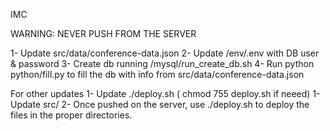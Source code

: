 IMC

WARNING: NEVER PUSH FROM THE SERVER

1- Update src/data/conference-data.json 
2- Update /env/.env with DB user & password
3- Create db running /mysql/run_create_db.sh
4- Run python python/fill.py to fill the db with info from src/data/conference-data.json 

For other updates
1- Update ./deploy.sh ( chmod 755 deploy.sh if neeed)
1- Update src/
2- Once pushed on the server, use ./deploy.sh to deploy the files in the proper directories.


